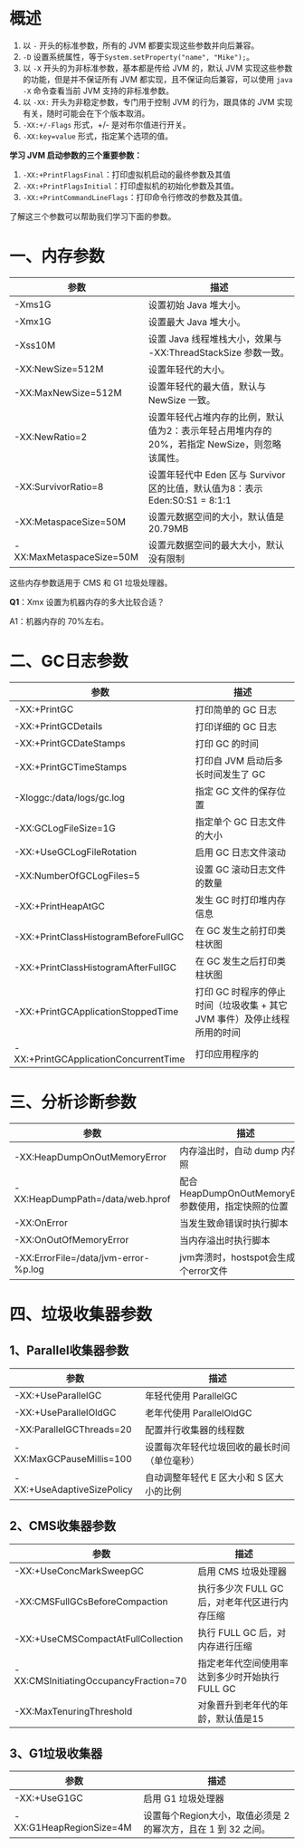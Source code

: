 # 概述

1. 以 `-` 开头的标准参数，所有的 JVM 都要实现这些参数并向后兼容。
2. `-D` 设置系统属性，等于`System.setProperty("name", "Mike");`。
3. 以 `-X` 开头的为非标准参数，基本都是传给 JVM 的，默认 JVM 实现这些参数的功能，但是并不保证所有 JVM 都实现，且不保证向后兼容，可以使用 `java -X` 命令查看当前 JVM 支持的非标准参数。
4. 以 `-XX:` 开头为非稳定参数，专门用于控制 JVM 的行为，跟具体的 JVM 实现有关，随时可能会在下个版本取消。
5. `-XX:+/-Flags` 形式，+/- 是对布尔值进行开关。
6. `-XX:key=value` 形式，指定某个选项的值。

**学习 JVM 启动参数的三个重要参数：**

1. `-XX:+PrintFlagsFinal`：打印虚拟机启动的最终参数及其值
2. `-XX:+PrintFlagsInitial`：打印虚拟机的初始化参数及其值。
3. `-XX:+PrintCommandLineFlags`：打印命令行修改的参数及其值。

了解这三个参数可以帮助我们学习下面的参数。

# 一、内存参数

| 参数 |描述 |
| --- | --- |
| -Xms1G | 设置初始 Java 堆大小。 |
| -Xmx1G | 设置最大 Java 堆大小。 |
| -Xss10M | 设置 Java 线程堆栈大小，效果与 -XX:ThreadStackSize 参数一致。 |
| -XX:NewSize=512M | 设置年轻代的大小。 |
| -XX:MaxNewSize=512M | 设置年轻代的最大值，默认与 NewSize 一致。 |
| -XX:NewRatio=2 | 设置年轻代占堆内存的比例，默认值为2：表示年轻占用堆内存的 20%，若指定 NewSize，则忽略该属性。 |
| -XX:SurvivorRatio=8 | 设置年轻代中 Eden 区与 Survivor 区的比值，默认值为8：表示 Eden:S0:S1 = 8:1:1 |
| -XX:MetaspaceSize=50M | 设置元数据空间的大小，默认值是20.79MB |
| -XX:MaxMetaspaceSize=50M | 设置元数据空间的最大大小，默认没有限制 |

这些内存参数适用于 CMS 和 G1 垃圾处理器。

**Q1**：Xmx 设置为机器内存的多大比较合适？

A1：机器内存的 70%左右。

# 二、GC日志参数

| 参数 |描述 |
| --- | --- |
| -XX:+PrintGC | 打印简单的 GC 日志 |
| -XX:+PrintGCDetails | 打印详细的 GC 日志 |
| -XX:+PrintGCDateStamps | 打印 GC 的时间 |
| -XX:+PrintGCTimeStamps | 打印自 JVM 启动后多长时间发生了 GC |
| -Xloggc:/data/logs/gc.log | 指定 GC 文件的保存位置 |
| -XX:GCLogFileSize=1G | 指定单个 GC 日志文件的大小 |
| -XX:+UseGCLogFileRotation | 启用 GC 日志文件滚动 |
| -XX:NumberOfGCLogFiles=5 | 设置 GC 滚动日志文件的数量 |
| -XX:+PrintHeapAtGC | 发生 GC 时打印堆内存信息 |
| -XX:+PrintClassHistogramBeforeFullGC | 在 GC 发生之前打印类柱状图 |
| -XX:+PrintClassHistogramAfterFullGC | 在 GC 发生之后打印类柱状图 |
| -XX:+PrintGCApplicationStoppedTime | 打印 GC 时程序的停止时间（垃圾收集 + 其它 JVM 事件）及停止线程所用的时间 |
| -XX:+PrintGCApplicationConcurrentTime | 打印应用程序的 |

# 三、分析诊断参数

| 参数 |描述 |
| --- | --- |
| -XX:HeapDumpOnOutMemoryError | 内存溢出时，自动 dump 内存快照 |
| -XX:HeapDumpPath=/data/web.hprof | 配合 HeapDumpOnOutMemoryError 参数使用，指定快照的位置 |
| -XX:OnError | 当发生致命错误时执行脚本 |
| -XX:OnOutOfMemoryError | 当内存溢出时执行脚本 |
| -XX:ErrorFile=/data/jvm-error-%p.log | jvm奔溃时，hostspot会生成一个error文件 |

# 四、垃圾收集器参数

## 1、Parallel收集器参数

| 参数 |描述 |
| --- | --- |
| -XX:+UseParallelGC | 年轻代使用 ParallelGC |
| -XX:+UseParallelOldGC | 老年代使用 ParallelOldGC |
| -XX:ParallelGCThreads=20 | 配置并行收集器的线程数 |
| -XX:MaxGCPauseMillis=100 | 设置每次年轻代垃圾回收的最长时间（单位毫秒） |
| -XX:+UseAdaptiveSizePolicy | 自动调整年轻代 E 区大小和 S 区大小的比例 |

## 2、CMS收集器参数

| 参数 |描述 |
| --- | --- |
| -XX:+UseConcMarkSweepGC | 启用 CMS 垃圾处理器 |
| -XX:CMSFullGCsBeforeCompaction | 执行多少次 FULL GC 后，对老年代区进行内存压缩 |
| -XX:+UseCMSCompactAtFullCollection | 执行 FULL GC 后，对内存进行压缩 |
| -XX:CMSInitiatingOccupancyFraction=70 | 指定老年代空间使用率达到多少时开始执行 FULL GC |
| -XX:MaxTenuringThreshold | 对象晋升到老年代的年龄，默认值是15 |

## 3、G1垃圾收集器

| 参数 |描述 |
| --- | --- |
| -XX:+UseG1GC | 启用 G1 垃圾处理器 |
| -XX:G1HeapRegionSize=4M | 设置每个Region大小，取值必须是 2 的幂次方，且在 1 到 32 之间。 |



